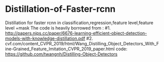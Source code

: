 # Distillation-of-Faster-rcnn
Distillation for faster rcnn in classification,regression,feature level,feature level +mask
The code is heavily borrowed from :
#1.
http://papers.nips.cc/paper/6676-learning-efficient-object-detection-models-with-knowledge-distillation.pdf
#2.
cvf.com/content_CVPR_2019/html/Wang_Distilling_Object_Detectors_With_Fine-Grained_Feature_Imitation_CVPR_2019_paper.html
code:
 https://github.com/twangnh/Distilling-Object-Detectors
 

